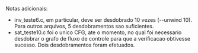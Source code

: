 Notas adicionais: 

- inv_teste6.c, em particular, deve ser desdobrado 10 vezes (--unwind 10). Para outros arquivos, 5 desdobramentos sao suficientes.
- sat_teste10.c foi o unico CFG, ate o momento, no qual foi necessario desdobrar o grafo de fluxo de controle para que a verificacao obtivesse sucesso. Dois desdobramentos foram efetuados.

